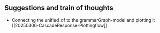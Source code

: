 ## Suggestions and train of thoughts
- Connecting the unified_df to the grammarGraph-model and plotting it [[20250306-CascadeResponse-Plottingflow]]
